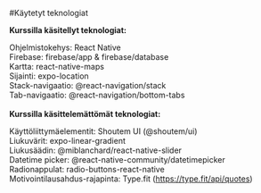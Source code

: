 #Käytetyt teknologiat

**Kurssilla käsitellyt teknologiat:**<br />

Ohjelmistokehys: React Native<br />
Firebase: firebase/app & firebase/database<br />
Kartta: react-native-maps<br />
Sijainti: expo-location<br />
Stack-navigaatio: @react-navigation/stack<br />
Tab-navigaatio: @react-navigation/bottom-tabs<br />
<br />
**Kurssilla käsittelemättömät teknologiat:**<br />

Käyttöliittymäelementit: Shoutem UI (@shoutem/ui)<br />
Liukuvärit: expo-linear-gradient<br />
Liukusäädin: @miblanchard/react-native-slider<br />
Datetime picker: @react-native-community/datetimepicker<br />
Radionappulat: radio-buttons-react-native<br />
Motivointilausahdus-rajapinta: Type.fit (https://type.fit/api/quotes)<br />
